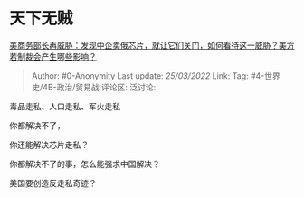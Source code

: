 # 天下无贼
[美商务部长再威胁：发现中企卖俄芯片，就让它们关门，如何看待这一威胁？美方若制裁会产生哪些影响？](https://www.zhihu.com/question/523805598/answer/2405884202)

> Author: #0-Anonymity
> Last update: *25/03/2022*
> Link:
> Tag: #4-世界史/4B-政治/贸易战
> 评论区:
> 泛讨论:

毒品走私、人口走私、军火走私

你都解决不了，

你还能解决芯片走私？

你都解决不了的事，怎么能强求中国解决？

美国要创造反走私奇迹？
